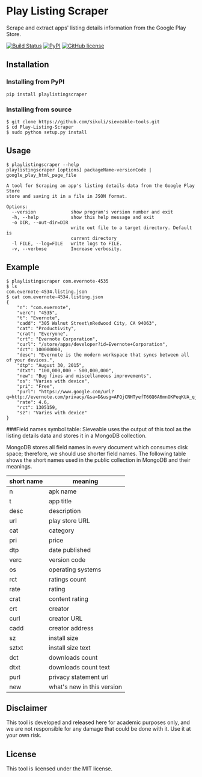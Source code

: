 # Play Listing Scraper
Scrape and extract apps' listing details information from the Google Play Store.

[![Build Status](https://travis-ci.org/sikuli/sieveable-tools.svg?branch=master)](http://travis-ci.org/sikuli/sieveable-tools) [![PyPI](https://img.shields.io/pypi/v/playlistingscraper.svg)](https://github.com/sikuli/sieveable-tools/tree/master/Play-Listing-Scraper) [![GitHub license](https://img.shields.io/github/license/mashape/apistatus.svg)](https://github.com/sikuli/sieveable-tools)


## Installation

### Installing from PyPI
```
pip install playlistingscraper
```

### Installing from source
```
$ git clone https://github.com/sikuli/sieveable-tools.git
$ cd Play-Listing-Scraper
$ sudo python setup.py install
```

## Usage

```
$ playlistingscraper --help
playlistingscraper [options] packageName-versionCode | google_play_html_page_file

A tool for Scraping an app's listing details data from the Google Play Store
store and saving it in a file in JSON format.

Options:
  --version             show program's version number and exit
  -h, --help            show this help message and exit
  -o DIR, --out-dir=DIR
                        write out file to a target directory. Default is
                        current directory
  -l FILE, --log=FILE   write logs to FILE.
  -v, --verbose         Increase verbosity.
```

## Example
```
$ playlistingscraper com.evernote-4535
$ ls
com.evernote-4534.listing.json
$ cat com.evernote-4534.listing.json
{
    "n": "com.evernote",
    "verc": "4535",
    "t": "Evernote",
    "cadd": "305 Walnut Street\nRedwood City, CA 94063",
    "cat": "Productivity",
    "crat": "Everyone",
    "crt": "Evernote Corporation",
    "curl": "/store/apps/developer?id=Evernote+Corporation",
    "dct": 100000000,
    "desc": "Evernote is the modern workspace that syncs between all of your devices.",
    "dtp": "August 30, 2015",
    "dtxt": "100,000,000 - 500,000,000",
    "new": "Bug fixes and miscellaneous improvements",
    "os": "Varies with device",
    "pri": "Free",
    "purl": "https://www.google.com/url?q=http://evernote.com/privacy/&sa=D&usg=AFQjCNHTyefT6GQ6A6mnOKPeqKUA_qjesg",
    "rate": 4.6,
    "rct": 1305159,
    "sz": "Varies with device"
}

```

###Field names symbol table:
Sieveable uses the output of this tool as the listing details data and stores it in a MongoDB collection. 

MongoDB stores all field names in every document which consumes disk space; therefore, we should use shorter field names. 
The following table shows the short names used in the public collection in MongoDB and their meanings.

|short name |  meaning                  |
|-----------|---------------------------|
| n         | apk name                  |
| t         | app title                 |
| desc      | description               |
| url       | play store URL            |
| cat       | category                  |
| pri       | price                     |
| dtp       | date published            |
| verc      | version code              |
| os        | operating systems         |
| rct       | ratings count             |
| rate      | rating                    |
| crat      | content rating            |
| crt       | creator                   |
| curl      | creator URL               |
| cadd      | creator address           |
| sz        | install size              |
| sztxt     | install size text         |
| dct       | downloads count           |
| dtxt      | downloads count text      |
| purl      | privacy statement url     |
| new       | what's new in this version|



## Disclaimer

This tool is developed and released here for academic purposes only, and we are not responsible for any damage that could be done with it.
Use it at your own risk.

## License
This tool is licensed under the MIT license.